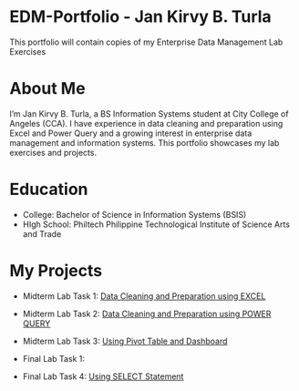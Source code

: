 # EDM-Portfolio - Jan Kirvy B. Turla
This portfolio will contain copies of my Enterprise Data Management Lab Exercises
# About Me
I’m Jan Kirvy B. Turla, a BS Information Systems student at City College of Angeles (CCA). I have experience in data cleaning and preparation using Excel and Power Query and a growing interest in enterprise data management and information systems. This portfolio showcases my lab exercises and projects.
# Education
- College: Bachelor of Science in Information Systems (BSIS)
- HIgh School: Philtech Philippine Technological Institute of Science Arts and Trade

# My Projects
- Midterm Lab Task 1: [Data Cleaning and Preparation using EXCEL](https://github.com/jankirvy02/jankirvy02/blob/8107b95543485569b9f3aa00bf82754a8553eca4/Midterm%20Lab%20Task%201.md/Task1.md)
- Midterm Lab Task 2: [Data Cleaning and Preparation using POWER QUERY](https://arshpatchak.github.io/testCodes/)
- Midterm Lab Task 3: [Using Pivot Table and Dashboard](https://github.com/jankirvy02/jankirvy02/blob/main/Midterm%20Task%20Lab%203/task3.md)

- Final Lab Task 1:
- Final Lab Task 4: [Using SELECT Statement](https://github.com/jankirvy02/jankirvy02/blob/main/Final%20Lab%20Task%204.md/finaltask4.md)
